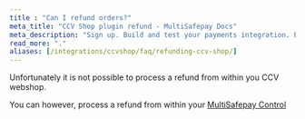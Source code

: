 ```yaml
---
title : "Can I refund orders?"
meta_title: "CCV Shop plugin refund - MultiSafepay Docs"
meta_description: "Sign up. Build and test your payments integration. Explore our products and services. Use our API Reference, SDKs, and wrappers. Get support."
read_more: "."
aliases: [/integrations/ccvshop/faq/refunding-ccv-shop/]
---
```

Unfortunately it is not possible to process a refund from within you CCV webshop.

You can however, process a refund from within your [MultiSafepay Control](https://merchant.multisafepay.com)
